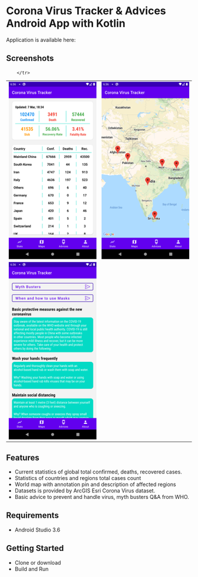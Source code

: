 # Corona Virus Tracker & Advices Android App with Kotlin
Application is available here:

## Screenshots
<table>
        <tr>
            <td><img src = "app/screenshots/1.png" height = "480" width="270"></td>
            <td><img src = "app/screenshots/2.png" height = "480" width="270"></td>
        </tr>
        <tr>
            <td><img src = "app/screenshots/3.png" height = "480" width="270"></td>
            
        </tr>
</table>

## Features
- Current statistics of global total confirmed, deaths, recovered cases.
- Statistics of countries and regions total cases count
- World map with annotation pin and description of affected regions
- Datasets is provided by ArcGIS Esri Corona Virus dataset.
- Basic advice to prevent and handle virus,  myth busters Q&A from WHO.

## Requirements
- Android Studio 3.6

## Getting Started
- Clone or download
- Build and Run
